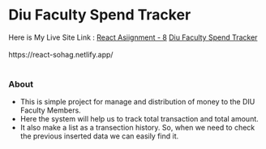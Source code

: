 <h1> Diu Faculty Spend Tracker</h1>
Here is My Live Site Link : <a href="https://react-sohag.netlify.app/" target="blank"> React Asiignment - 8</a> <a href="https://react-sohag.netlify.app/" target="blank"> Diu Faculty Spend Tracker</a>
<br>
<br>
https://react-sohag.netlify.app/
<br>
<br>
<h3>About</h3>
<ul>
  <li>This is simple project for manage and distribution of money to the DIU Faculty Members.</li>
  <li>Here the system will help us to track total transaction and total amount.</li>
  <li>It also make a list as a transection history. So, when we need to check the previous inserted data we can easily find it.</li>
</ul>



